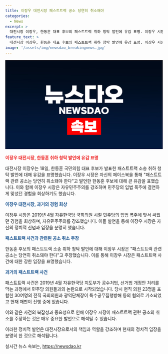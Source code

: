 ```yaml
---
title: 이장우 대전시장 패스트트랙 공소 당연히 취소해야
categories:
  - News
excerpt: >
  대전시장 이장우, 한동훈 대표 후보의 패스트트랙 취하 청탁 발언에 유감 표명. 이장우 시장은 패스트트랙 공소는 취소돼야며 단결 호소, 당시 공수처법 논란과 민주당과의 충돌 상기하며 100만 당원에 상처 표현. 현직 의원 23명의 공수처법 관련 혐의 기소 등 적시, 후보 발언에 반발 거세. 지난 2019년 사건은 당시 황교안 대표 등 23명의 현직 의원이 특수공무집행방해 등 혐의로 기소됐으며, 현재 재판 중.
feature_text: >
  대전시장 이장우, 한동훈 대표 후보의 패스트트랙 취하 청탁 발언에 유감 표명. 이장우 시장은 패스트트랙 공소는 취소돼야며 단결 호소, 당시 공수처법 논란과 민주당과의 충돌 상기하며 100만 당원에 상처 표현. 현직 의원 23명의 공수처법 관련 혐의 기소 등 적시, 후보 발언에 반발 거세. 지난 2019년 사건은 당시 황교안 대표 등 23명의 현직 의원이 특수공무집행방해 등 혐의로 기소됐으며, 현재 재판 중.
image: '/assets/img/newsdao_breakingnews.jpg'
---
```


<p><img src="/assets/img/newsdao_breakingnews.jpg" alt="cryptoinkorea 속보" /></p>

<p><b><span style="color: #ee2323;">이장우 대전시장, 한동훈 취하 청탁 발언에 유감 표명</span></b></p>

<p>대전시장 이장우는 18일, 한동훈 국민의힘 대표 후보가 발표한 패스트트랙 소송 취하 청탁 발언에 대해 유감을 표명했습니다. 이장우 시장은 자신의 페이스북을 통해 "패스트트랙 관련 공소는 당연히 취소돼야 한다"고 발언한 한동훈 후보에 대해 큰 유감을 표했습니다. 이와 함께 이장우 시장은 자유민주주의를 강조하며 민주당의 입법 폭주에 결연하게 맞섰던 경험을 회상하기도 했습니다.</p>

<p><b><span style="color: #1a5490;">이장우 대전시장, 과거의 경험 회상</span></b></p>

<p>이장우 시장은 2019년 4월 자유한국당 국회의원 시절 민주당의 입법 폭주에 맞서 싸웠던 경험을 회상하며, 자유민주주의를 강조했습니다. 이들 발언을 통해 이장우 시장은 자신의 정치적 신념과 입장을 분명히 했습니다.</p>

<p><b><span style="color: #1a5490;">패스트트랙 사건과 관련된 공소 취소 주장</span></b></p>

<p>한동훈 후보의 패스트트랙 소송 취하 청탁 발언에 대해 이장우 시장은 "패스트트랙 관련 공소는 당연히 취소돼야 한다"고 주장했습니다. 이를 통해 이장우 시장은 패스트트랙 사건에 대한 강한 입장을 표명했습니다.</p>

<p><b><span style="color: #1a5490;">과거의 패스트트랙 사건</span></b></p>

<p>패스트트랙 사건은 2019년 4월 자유한국당 지도부가 공수처법, 선거법 개정안 처리를 막는 과정에서 민주당 의원들과의 논란으로 시작되었습니다. 당시 현직 의원 23명을 포함한 30여명의 전직 국회의원과 광역단체장이 특수공무집행방해 등의 혐의로 기소되었고 현재 재판이 진행 중에 있습니다.</p>

<p>이와 같은 사건의 복잡성과 중요성으로 인해 이장우 시장이 패스트트랙 관련 공소의 취소를 주장하는 것은 매우 중요한 발언으로 해석될 수 있습니다.</p>

<p>이러한 정치적 발언은 대전시장으로서의 책임과 역할을 강조하며 현재의 정치적 입장을 분명히 한 것으로 해석됩니다.</p>
실시간 뉴스 속보는, <a href="https://newsdao.kr" rel="dofollow">https://newsdao.kr</a>


